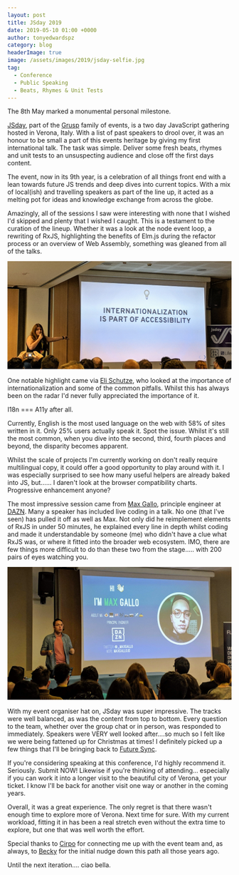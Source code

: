 ```yaml
---
layout: post
title: JSday 2019
date: 2019-05-10 01:00 +0000
author: tonyedwardspz
category: blog
headerImage: true
image: /assets/images/2019/jsday-selfie.jpg
tag:
  - Conference
  - Public Speaking
  - Beats, Rhymes & Unit Tests
---
```


The 8th May marked a monumental personal milestone.

[JSday](https://2019.jsday.it/), part of the [Grusp](https://www.grusp.org/it/) family of events, is a two day JavaScript gathering hosted in Verona, Italy. With a list of past speakers to drool over, it was an honour to be small a part of this events heritage by giving my first international talk. The task was simple. Deliver some fresh beats, rhymes and unit tests to an unsuspecting audience and close off the first days content.

The event, now in its 9th year, is a celebration of all things front end with a lean towards future JS trends and deep dives into current topics. With a mix of local(ish) and travelling speakers as part of the line up, it acted as a melting pot for ideas and knowledge exchange from across the globe.

Amazingly, all of the sessions I saw were interesting with none that I wished I'd skipped and plenty that I wished I caught. This is a testament to the curation of the lineup. Whether it was a look at the node event loop, a rewriting of RxJS, highlighting the benefits of Elm.js during the refactor process or an overview of Web Assembly, something was gleaned from all of the talks.

![Eli Schutze talks about internationalisation](/assets/images/2019/eli-schutze.jpg "Eli Schutze")

One notable highlight came via [Eli Schutze](https://twitter.com/elibelly), who looked at the importance of internationalization and some of the common pitfalls. Whilst this has always been on the radar I'd never fully appreciated the importance of it.

I18n === A11y after all.

Currently, English is the most used language on the web with 58% of sites written in it. Only 25% users actually speak it. Spot the issue. Whilst it's still the most common, when you dive into the second, third, fourth places and beyond, the disparity becomes apparent.

Whilst the scale of projects I'm currently working on don't really require multilingual copy, it could offer a good opportunity to play around with it. I was especially surprised to see how many useful helpers are already baked into JS, but…… I daren't look at the browser compatibility charts. Progressive enhancement anyone?

The most impressive session came from [Max Gallo](https://twitter.com/_maxgallo), principle engineer at [DAZN](https://twitter.com/dazneng). Many a speaker has included live coding in a talk. No one (that I've seen) has pulled it off as well as Max. Not only did he reimplement elements of RxJS in under 50 minutes, he explained every line in depth whilst coding and made it understandable by someone (me) who didn't have a clue what RxJS was, or where it fitted into the broader web ecosystem. IMO, there are few things more difficult to do than these two from the stage..... with 200 pairs of eyes watching you.

![Max Gallo rewrites R X J S](/assets/images/2019/max-gallo.jpg "Max Gallo")

With my event organiser hat on, JSday was super impressive. The tracks were well balanced, as was the content from top to bottom. Every question to the team, whether over the group chat or in person, was responded to immediately. Speakers were VERY well looked after….so much so I felt like we were being fattened up for Christmas at times! I definitely picked up a few things that I'll be bringing back to [Future Sync](https://futuresync.co.uk).

If you're considering speaking at this conference, I'd highly recommend it. Seriously. Submit NOW! Likewise if you're thinking of attending… especially if you can work it into a longer visit to the beautiful city of Verona, get your ticket. I know I'll be back for another visit one way or another in the coming years.

Overall, it was a great experience. The only regret is that there wasn't enough time to explore more of Verona. Next time for sure. With my current workload, fitting it in has been a real stretch even without the extra time to explore, but one that was well worth the effort.

Special thanks to [Cirpo](https://twitter.com/cirpo) for connecting me up with the event team and, as always, to [Becky](https://twitter.com/RyVeata) for the initial nudge down this path all those years ago.

Until the next iteration…. ciao bella.
